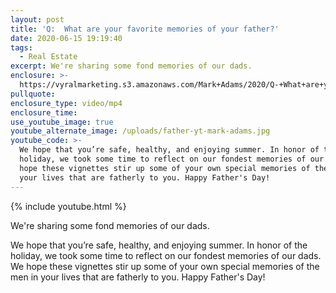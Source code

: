 ```yaml
---
layout: post
title: 'Q:  What are your favorite memories of your father?'
date: 2020-06-15 19:19:40
tags:
  - Real Estate
excerpt: We're sharing some fond memories of our dads.
enclosure: >-
  https://vyralmarketing.s3.amazonaws.com/Mark+Adams/2020/Q-+What+are+your+favorite+memories+of+your+father_.mp4
pullquote:
enclosure_type: video/mp4
enclosure_time:
use_youtube_image: true
youtube_alternate_image: /uploads/father-yt-mark-adams.jpg
youtube_code: >-
  We hope that you’re safe, healthy, and enjoying summer. In honor of the
  holiday, we took some time to reflect on our fondest memories of our dads. We
  hope these vignettes stir up some of your own special memories of the men in
  your lives that are fatherly to you. Happy Father's Day!
---
```


{% include youtube.html %}

We're sharing some fond memories of our dads.

We hope that you’re safe, healthy, and enjoying summer. In honor of the holiday, we took some time to reflect on our fondest memories of our dads. We hope these vignettes stir up some of your own special memories of the men in your lives that are fatherly to you. Happy Father's Day\!&nbsp;